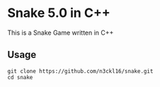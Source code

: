 # Snake 5.0 in C++

This is a Snake Game written in C++

## Usage

```shell
git clone https://github.com/n3ckl16/snake.git
cd snake
```